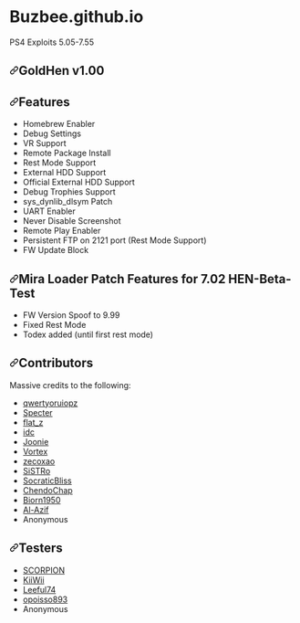 # Buzbee.github.io
PS4 Exploits 5.05-7.55
  <div id="readme" class="Box-body readme blob js-code-block-container p-5 p-xl-6 gist-border-0">
    <article class="markdown-body entry-content container-lg" itemprop="text"><h1><a id="user-content-ps4hen-v213" class="anchor" aria-hidden="true" href="#ps4hen-v213"><svg class="octicon octicon-link" viewBox="0 0 16 16" version="1.1" width="16" height="16" aria-hidden="true"><path fill-rule="evenodd" d="M7.775 3.275a.75.75 0 001.06 1.06l1.25-1.25a2 2 0 112.83 2.83l-2.5 2.5a2 2 0 01-2.83 0 .75.75 0 00-1.06 1.06 3.5 3.5 0 004.95 0l2.5-2.5a3.5 3.5 0 00-4.95-4.95l-1.25 1.25zm-4.69 9.64a2 2 0 010-2.83l2.5-2.5a2 2 0 012.83 0 .75.75 0 001.06-1.06 3.5 3.5 0 00-4.95 0l-2.5 2.5a3.5 3.5 0 004.95 4.95l1.25-1.25a.75.75 0 00-1.06-1.06l-1.25 1.25a2 2 0 01-2.83 0z"></path></svg></a>GoldHen v1.00</h1>
<h2><a id="user-content-features" class="anchor" aria-hidden="true" href="#features"><svg class="octicon octicon-link" viewBox="0 0 16 16" version="1.1" width="16" height="16" aria-hidden="true"><path fill-rule="evenodd" d="M7.775 3.275a.75.75 0 001.06 1.06l1.25-1.25a2 2 0 112.83 2.83l-2.5 2.5a2 2 0 01-2.83 0 .75.75 0 00-1.06 1.06 3.5 3.5 0 004.95 0l2.5-2.5a3.5 3.5 0 00-4.95-4.95l-1.25 1.25zm-4.69 9.64a2 2 0 010-2.83l2.5-2.5a2 2 0 012.83 0 .75.75 0 001.06-1.06 3.5 3.5 0 00-4.95 0l-2.5 2.5a3.5 3.5 0 004.95 4.95l1.25-1.25a.75.75 0 00-1.06-1.06l-1.25 1.25a2 2 0 01-2.83 0z"></path></svg></a>Features</h2>
<ul>
<li>Homebrew Enabler</li>
<li>Debug Settings</li>
<li>VR Support</li>
<li>Remote Package Install</li>
<li>Rest Mode Support</li> 
<li>External HDD Support</li>
<li>Official External HDD Support</li>
<li>Debug Trophies Support</li>
<li>sys_dynlib_dlsym Patch</li>
<li>UART Enabler</li>
<li>Never Disable Screenshot</li>
<li>Remote Play Enabler</li>
<li>Persistent FTP on 2121 port (Rest Mode Support)</li>
<li>FW Update Block</li>

</ul>
<h2><a id="user-content-features" class="anchor" aria-hidden="true" href="#features"><svg class="octicon octicon-link" viewBox="0 0 16 16" version="1.1" width="16" height="16" aria-hidden="true"><path fill-rule="evenodd" d="M7.775 3.275a.75.75 0 001.06 1.06l1.25-1.25a2 2 0 112.83 2.83l-2.5 2.5a2 2 0 01-2.83 0 .75.75 0 00-1.06 1.06 3.5 3.5 0 004.95 0l2.5-2.5a3.5 3.5 0 00-4.95-4.95l-1.25 1.25zm-4.69 9.64a2 2 0 010-2.83l2.5-2.5a2 2 0 012.83 0 .75.75 0 001.06-1.06 3.5 3.5 0 00-4.95 0l-2.5 2.5a3.5 3.5 0 004.95 4.95l1.25-1.25a.75.75 0 00-1.06-1.06l-1.25 1.25a2 2 0 01-2.83 0z"></path></svg></a>Mira Loader Patch Features for 7.02 HEN-Beta-Test </h2>
<ul>
<li>FW Version Spoof to 9.99</li>
<li>Fixed Rest Mode</li>
<li>Todex added (until first rest mode)</li>
</ul>
<h2><a id="user-content-contributors" class="anchor" aria-hidden="true" href="#contributors"><svg class="octicon octicon-link" viewBox="0 0 16 16" version="1.1" width="16" height="16" aria-hidden="true"><path fill-rule="evenodd" d="M7.775 3.275a.75.75 0 001.06 1.06l1.25-1.25a2 2 0 112.83 2.83l-2.5 2.5a2 2 0 01-2.83 0 .75.75 0 00-1.06 1.06 3.5 3.5 0 004.95 0l2.5-2.5a3.5 3.5 0 00-4.95-4.95l-1.25 1.25zm-4.69 9.64a2 2 0 010-2.83l2.5-2.5a2 2 0 012.83 0 .75.75 0 001.06-1.06 3.5 3.5 0 00-4.95 0l-2.5 2.5a3.5 3.5 0 004.95 4.95l1.25-1.25a.75.75 0 00-1.06-1.06l-1.25 1.25a2 2 0 01-2.83 0z"></path></svg></a>Contributors</h2>
<p>Massive credits to the following:</p>
<ul>
<li><a href="https://twitter.com/qwertyoruiopz" rel="nofollow">qwertyoruiopz</a></li>
<li><a href="https://twitter.com/SpecterDev" rel="nofollow">Specter</a></li>
<li><a href="https://twitter.com/flat_z" rel="nofollow">flat_z</a></li>
<li><a href="https://twitter.com/3226_2143" rel="nofollow">idc</a></li>
<li><a href="https://github.com/Joonie86/">Joonie</a></li>
<li><a href="https://github.com/xvortex">Vortex</a></li>
<li><a href="https://twitter.com/notzecoxao" rel="nofollow">zecoxao</a></li>
<li><a href="https://github.com/SiSTR0">SiSTRo</a></li>
<li><a href="https://twitter.com/SocraticBliss" rel="nofollow">SocraticBliss</a></li>
<li><a href="https://github.com/ChendoChap">ChendoChap</a></li>
<li><a href="https://github.com/Biorn1950">Biorn1950</a></li>
<li><a href="https://github.com/Al-Azif">Al-Azif</a></li>
<li>Anonymous</li>
</ul>
<h2><a id="user-content-testers" class="anchor" aria-hidden="true" href="#testers"><svg class="octicon octicon-link" viewBox="0 0 16 16" version="1.1" width="16" height="16" aria-hidden="true"><path fill-rule="evenodd" d="M7.775 3.275a.75.75 0 001.06 1.06l1.25-1.25a2 2 0 112.83 2.83l-2.5 2.5a2 2 0 01-2.83 0 .75.75 0 00-1.06 1.06 3.5 3.5 0 004.95 0l2.5-2.5a3.5 3.5 0 00-4.95-4.95l-1.25 1.25zm-4.69 9.64a2 2 0 010-2.83l2.5-2.5a2 2 0 012.83 0 .75.75 0 001.06-1.06 3.5 3.5 0 00-4.95 0l-2.5 2.5a3.5 3.5 0 004.95 4.95l1.25-1.25a.75.75 0 00-1.06-1.06l-1.25 1.25a2 2 0 01-2.83 0z"></path></svg></a>Testers</h2>
<ul>
<li><a href="https://twitter.com/SCORPION1399" rel="nofollow">SCORPION</a></li>
<li><a href="https://twitter.com/defaultdnb" rel="nofollow">KiiWii</a></li>
<li><a href="https://twitter.com/leeful74" rel="nofollow">Leeful74</a></li>
<li><a href="https://twitter.com/opoisso893" rel="nofollow">opoisso893</a></li>
<li>Anonymous</li>
</ul>
</article>
  </div>

